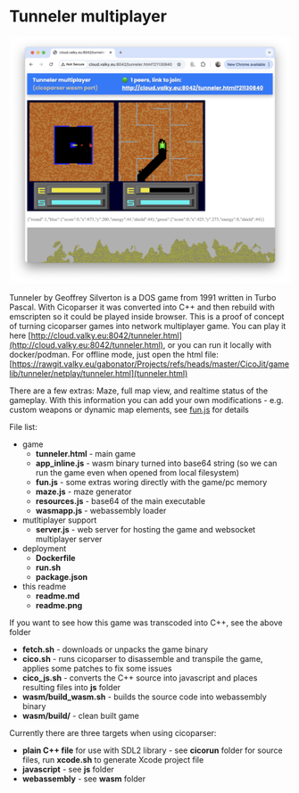 # Tunneler multiplayer

![readme](readme.png)

Tunneler by Geoffrey Silverton is a DOS game from 1991 written in Turbo Pascal. With Cicoparser it was converted into C++ and then rebuild with emscripten so it could be played inside browser. This is a proof of concept of turning cicoparser games into network multiplayer game.
You can play it here [http://cloud.valky.eu:8042/tunneler.html](http://cloud.valky.eu:8042/tunneler.html), or you can run it locally with docker/podman. For offline mode, just open the html file: [https://rawgit.valky.eu/gabonator/Projects/refs/heads/master/CicoJit/gamelib/tunneler/netplay/tunneler.html](tunneler.html)

There are a few extras: Maze, full map view, and realtime status of the gameplay. With this information you can add your own modifications - e.g. custom weapons or dynamic map elements, see [fun.js](fun.js) for details

File list:
- game
  - **tunneler.html** - main game
  - **app_inline.js** - wasm binary turned into base64 string (so we can run the game even when opened from local filesystem)
  - **fun.js** - some extras woring directly with the game/pc memory
  - **maze.js** - maze generator
  - **resources.js** - base64 of the main executable
  - **wasmapp.js** - webassembly loader
- mutltiplayer support
  - **server.js** - web server for hosting the game and websocket multiplayer server
- deployment
  - **Dockerfile**
  - **run.sh**
  - **package.json**
- this readme
  - **readme.md**
  - **readme.png**

If you want to see how this game was transcoded into C++, see the above folder
  - **fetch.sh** - downloads or unpacks the game binary
  - **cico.sh** - runs cicoparser to disassemble and transpile the game, applies some patches to fix some issues
  - **cico_js.sh** - converts the C++ source into javascript and places resulting files into **js** folder
  - **wasm/build_wasm.sh** - builds the source code into webassembly binary
  - **wasm/build/** - clean built game

Currently there are three targets when using cicoparser:
  - **plain C++ file** for use with SDL2 library - see **cicorun** folder for source files, run **xcode.sh** to generate Xcode project file
  - **javascript** - see **js** folder
  - **webassembly** - see **wasm** folder